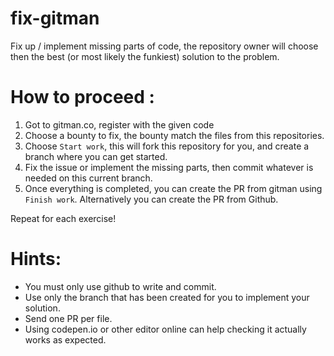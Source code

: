 # fix-gitman

Fix up / implement missing parts of code, the repository owner will choose then the best (or most likely the funkiest) solution to the problem.

# How to proceed :

1. Got to gitman.co, register with the given code
2. Choose a bounty to fix, the bounty match the files from this repositories.
3. Choose `Start work`, this will fork this repository for you, and create a branch where you can get started.
4. Fix the issue or implement the missing parts, then commit whatever is needed on this current branch.
5. Once everything is completed, you can create the PR from gitman using `Finish work`. Alternatively you can create the PR from Github.


Repeat for each exercise!

# Hints:

- You must only use github to write and commit.
- Use only the branch that has been created for you to implement your solution.
- Send one PR per file.
- Using codepen.io or other editor online can help checking it actually works as expected.

